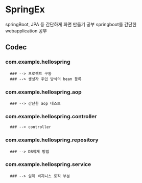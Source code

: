# SpringEx
  springBoot, JPA 등 간단하게 화면 만들기 공부
  springboot를 간단한 webapplication 공부
  
## Codec
  ### com.example.hellospring
      ### --> 프로젝트 구동 
      ### --> 생성자 주입 방식의 bean 등록
  
  ### com.example.hellospring.aop
      ### --> 간단한 aop 테스트
  
  ### com.example.hellospring.controller
      ### --> controller
  
  ### com.example.hellospring.repository
      ### --> DB적재 방법
    
  ### com.example.hellospring.service
      ### --> 실제 비지니스 로직 부분

